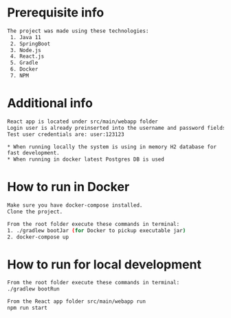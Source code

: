 # Prerequisite info 

```bash
The project was made using these technologies:
 1. Java 11
 2. SpringBoot
 3. Node.js
 4. React.js
 5. Gradle
 6. Docker
 7. NPM
```

# Additional info 

```bash
React app is located under src/main/webapp folder
Login user is already preinserted into the username and password fields for you.
Test user credentials are: user:123123

* When running locally the system is using in memory H2 database for
fast development.
* When running in docker latest Postgres DB is used
```

# How to run in Docker

```bash
Make sure you have docker-compose installed.
Clone the project.

From the root folder execute these commands in terminal:
1. ./gradlew bootJar (for Docker to pickup executable jar)
2. docker-compose up
```

# How to run for local development

```bash
From the root folder execute these commands in terminal:
./gradlew bootRun

From the React app folder src/main/webapp run 
npm run start
```